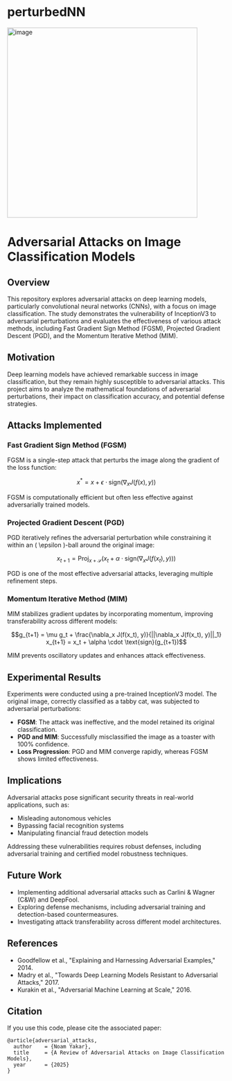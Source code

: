 # perturbedNN

<img width="439" alt="image" src="https://github.com/user-attachments/assets/5c0065de-04bb-4e87-a7a7-ea71bac71e5f" />

# Adversarial Attacks on Image Classification Models

## Overview
This repository explores adversarial attacks on deep learning models, particularly convolutional neural networks (CNNs), with a focus on image classification. The study demonstrates the vulnerability of InceptionV3 to adversarial perturbations and evaluates the effectiveness of various attack methods, including Fast Gradient Sign Method (FGSM), Projected Gradient Descent (PGD), and the Momentum Iterative Method (MIM).

## Motivation
Deep learning models have achieved remarkable success in image classification, but they remain highly susceptible to adversarial attacks. This project aims to analyze the mathematical foundations of adversarial perturbations, their impact on classification accuracy, and potential defense strategies.

## Attacks Implemented

### Fast Gradient Sign Method (FGSM)
FGSM is a single-step attack that perturbs the image along the gradient of the loss function:
```math
x^* = x + \epsilon \cdot \text{sign}(\nabla_x J(f(x), y))
```
FGSM is computationally efficient but often less effective against adversarially trained models.

### Projected Gradient Descent (PGD)
PGD iteratively refines the adversarial perturbation while constraining it within an \( \epsilon \)-ball around the original image:
```math
x_{t+1} = \text{Proj}_{x+\mathcal{S}}(x_t + \alpha \cdot \text{sign}(\nabla_x J(f(x_t), y)))
```
PGD is one of the most effective adversarial attacks, leveraging multiple refinement steps.

### Momentum Iterative Method (MIM)
MIM stabilizes gradient updates by incorporating momentum, improving transferability across different models:
```math
g_{t+1} = \mu g_t + \frac{\nabla_x J(f(x_t), y)}{||\nabla_x J(f(x_t), y)||_1}
x_{t+1} = x_t + \alpha \cdot \text{sign}(g_{t+1})
```
MIM prevents oscillatory updates and enhances attack effectiveness.

## Experimental Results
Experiments were conducted using a pre-trained InceptionV3 model. The original image, correctly classified as a tabby cat, was subjected to adversarial perturbations:

- **FGSM**: The attack was ineffective, and the model retained its original classification.
- **PGD and MIM**: Successfully misclassified the image as a toaster with 100% confidence.
- **Loss Progression**: PGD and MIM converge rapidly, whereas FGSM shows limited effectiveness.

## Implications
Adversarial attacks pose significant security threats in real-world applications, such as:
- Misleading autonomous vehicles
- Bypassing facial recognition systems
- Manipulating financial fraud detection models

Addressing these vulnerabilities requires robust defenses, including adversarial training and certified model robustness techniques.

## Future Work
- Implementing additional adversarial attacks such as Carlini & Wagner (C&W) and DeepFool.
- Exploring defense mechanisms, including adversarial training and detection-based countermeasures.
- Investigating attack transferability across different model architectures.

## References
- Goodfellow et al., "Explaining and Harnessing Adversarial Examples," 2014.
- Madry et al., "Towards Deep Learning Models Resistant to Adversarial Attacks," 2017.
- Kurakin et al., "Adversarial Machine Learning at Scale," 2016.

## Citation
If you use this code, please cite the associated paper:
```
@article{adversarial_attacks,
  author    = {Noam Yakar},
  title     = {A Review of Adversarial Attacks on Image Classification Models},
  year      = {2025}
}


